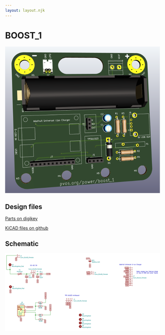 ```yaml
---
layout: layout.njk
---
```


# BOOST_1

![](/img/boost_board_3d.png)

## Design files

[Parts on digikey](https://docs.google.com/spreadsheets/d/1SSv-qiHzVkntU7v8pnGAcpxlCwBbYCUFDfs7P6XYWlM/edit#gid=506193531)

[KiCAD files on github](https://github.com/edgecollective/boosta)

## Schematic

[![](/img/boost_schem.png)](/img/boosta.pdf)




